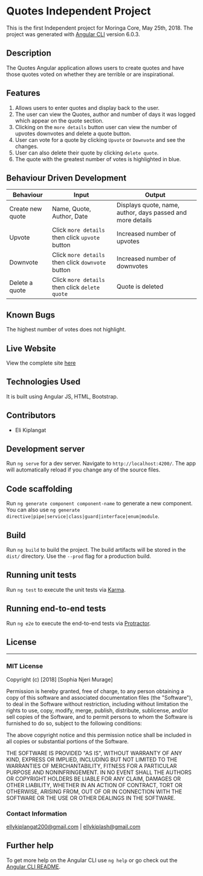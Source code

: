 # Quotes Independent Project

This is the first Independent project for Moringa Core, May 25th, 2018.
The project was generated with [Angular CLI](https://github.com/angular/angular-cli) version 6.0.3.


## Description

The Quotes Angular application allows users to create quotes and have those quotes voted on whether they are terrible or are inspirational.

## Features

1. Allows users to enter quotes and display back to the user.
2. The user can view the Quotes, author and number of days it was logged which appear on the quote section.
3. Clicking on the `more details` button user can view the number of upvotes downvotes and delete a quote button.
4. User can vote for a quote by clicking `Upvote` or `Downvote` and see the changes.
5. User can also delete their quote by clicking `delete quote`.
6. The quote with the greatest number of votes is highlighted in blue.

## Behaviour Driven Development

| Behaviour | Input | Output |
| --------- | ------| ------ |
| Create new quote | Name, Quote, Author, Date| Displays quote, name, author, days passed and more details|
| Upvote | Click `more details` then click `upvote` button | Increased number of upvotes|
| Downvote |Click `more details` then click `downvote` button |  Increased number of downvotes|
| Delete a quote | Click `more details` then click `delete quote`| Quote is deleted |

## Known Bugs
The highest number of votes does not highlight.


## Live Website
View the complete site [here](https://ellykiplaa.github.io/Angular-App/)

## Technologies Used
It is built using Angular JS, HTML, Bootstrap.

## Contributors
 - Eli Kiplangat 

## Development server

Run `ng serve` for a dev server. Navigate to `http://localhost:4200/`. The app will automatically reload if you change any of the source files.

## Code scaffolding

Run `ng generate component component-name` to generate a new component. You can also use `ng generate directive|pipe|service|class|guard|interface|enum|module`.

## Build

Run `ng build` to build the project. The build artifacts will be stored in the `dist/` directory. Use the `--prod` flag for a production build.

## Running unit tests

Run `ng test` to execute the unit tests via [Karma](https://karma-runner.github.io).

## Running end-to-end tests

Run `ng e2e` to execute the end-to-end tests via [Protractor](http://www.protractortest.org/).

## License
---------
### MIT License

Copyright (c) [2018] [Sophia Njeri Murage]

Permission is hereby granted, free of charge, to any person obtaining a copy
of this software and associated documentation files (the "Software"), to deal
in the Software without restriction, including without limitation the rights
to use, copy, modify, merge, publish, distribute, sublicense, and/or sell
copies of the Software, and to permit persons to whom the Software is
furnished to do so, subject to the following conditions:

The above copyright notice and this permission notice shall be included in all
copies or substantial portions of the Software.

THE SOFTWARE IS PROVIDED "AS IS", WITHOUT WARRANTY OF ANY KIND, EXPRESS OR
IMPLIED, INCLUDING BUT NOT LIMITED TO THE WARRANTIES OF MERCHANTABILITY,
FITNESS FOR A PARTICULAR PURPOSE AND NONINFRINGEMENT. IN NO EVENT SHALL THE
AUTHORS OR COPYRIGHT HOLDERS BE LIABLE FOR ANY CLAIM, DAMAGES OR OTHER
LIABILITY, WHETHER IN AN ACTION OF CONTRACT, TORT OR OTHERWISE, ARISING FROM,
OUT OF OR IN CONNECTION WITH THE SOFTWARE OR THE USE OR OTHER DEALINGS IN THE
SOFTWARE.


### Contact Information
ellykiplangat200@gmail.com | ellykiplash@gmail.com

## Further help

To get more help on the Angular CLI use `ng help` or go check out the [Angular CLI README](https://github.com/angular/angular-cli/blob/master/README.md).
